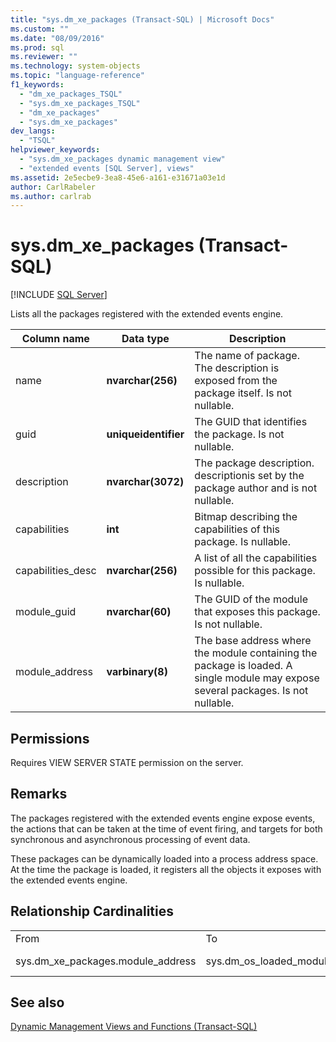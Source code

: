 ```yaml
---
title: "sys.dm_xe_packages (Transact-SQL) | Microsoft Docs"
ms.custom: ""
ms.date: "08/09/2016"
ms.prod: sql
ms.reviewer: ""
ms.technology: system-objects
ms.topic: "language-reference"
f1_keywords: 
  - "dm_xe_packages_TSQL"
  - "sys.dm_xe_packages_TSQL"
  - "dm_xe_packages"
  - "sys.dm_xe_packages"
dev_langs: 
  - "TSQL"
helpviewer_keywords: 
  - "sys.dm_xe_packages dynamic management view"
  - "extended events [SQL Server], views"
ms.assetid: 2e5ecbe9-3ea8-45e6-a161-e31671a03e1d
author: CarlRabeler
ms.author: carlrab
---
```

# sys.dm_xe_packages (Transact-SQL)
[!INCLUDE [SQL Server](../../includes/applies-to-version/sqlserver.md)]

  Lists all the packages registered with the extended events engine.  
  
 
|Column name|Data type|Description|  
|-----------------|---------------|-----------------|  
|name|**nvarchar(256)**|The name of package. The description is exposed from the package itself. Is not nullable.|  
|guid|**uniqueidentifier**|The GUID that identifies the package. Is not nullable.|  
|description|**nvarchar(3072)**|The package description. descriptionis set by the package author and is not nullable.|  
|capabilities|**int**|Bitmap describing the capabilities of this package. Is nullable.|  
|capabilities_desc|**nvarchar(256)**|A list of all the capabilities possible for this package. Is nullable.|  
|module_guid|**nvarchar(60)**|The GUID of the module that exposes this package. Is not nullable.|  
|module_address|**varbinary(8)**|The base address where the module containing the package is loaded. A single module may expose several packages. Is not nullable.|  
  
## Permissions  
 Requires VIEW SERVER STATE permission on the server.  
  
## Remarks  
 The packages registered with the extended events engine expose events, the actions that can be taken at the time of event firing, and targets for both synchronous and asynchronous processing of event data.  
  
 These packages can be dynamically loaded into a process address space. At the time the package is loaded, it registers all the objects it exposes with the extended events engine.  
  
## Relationship Cardinalities  
  
||||  
|-|-|-|  
|From|To|Relationship|  
|sys.dm_xe_packages.module_address|sys.dm_os_loaded_modules.base_address|Many to one|  
  
## See also  
 [Dynamic Management Views and Functions &#40;Transact-SQL&#41;](~/relational-databases/system-dynamic-management-views/system-dynamic-management-views.md)  
  
  

